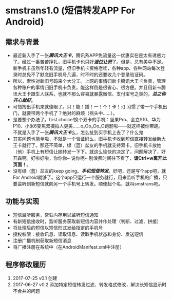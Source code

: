 # smstrans1.0 (短信转发APP For Android)
## 需求与背景
- 最近新入手了一张***腾讯大王卡***，腾讯系APP免流量这一优惠实在是太有诱惑力了。经过一番苦苦挣扎，旧手机卡也只好***退位让贤***了。但是，总有美中不足。新手机卡虽然年轻有流量，但旧手机卡资格老哇，各种app、各种网站每次登录时总免不了默念旧手机号几遍，时不时的还要收几个登录验证码。
- 所以，索性对新旧号码来个大分工。上网的事情归新卡腾讯大王卡负责，管理各种账户的事情归旧手机卡负责，能这样倒是很省心、很方便。并且用新卡腾讯大王卡跟生人联系，也就不那么容易就暴露微信、支付宝号之类的，***总之你开心就好***。
- 可惜掏出手机来就傻眼了。只！能！插！一！个！卡！:() 习惯了带一个手机出门，就要带两个手机了？绝对的麻烦（摇头中……）。
- 是要想个办法了。first choice!换个双卡的手机：坚果Pro、金立S10、华为P10、小米6变焦双摄拍人更美……o_Oo_Oo_O跑题啦——就这样被你带跑。不就是入手了一张***腾讯大王卡***么，怎么扯到买手机上去了？什么鬼
- 其实问题也简单啦，不就是一个验证码么，旧手机卡收到短信直接转发给新大王卡就行了。那还不简单，绿（蓝）盆友的手机就支持双卡，旧手机卡放她（他）手机上有短信让她转发一下下。就这么愉快的决定了，问题解决了，好开森啊。好啦好啦，你你你~ 说你呢~ 别浪费时间往下看了，**请Ctrl+w离开此页面！**。
- 没有绿（蓝）盆友的keep going。***手机短信转发***。好吧，还是写个app吧，就For Android就够了。这个app只运行一个服务就行，用来监听手机的广播，只要监听到新短信就向另一个手机号上转发。顺便起个名，就叫smstrans吧。
## 功能与实现
- 短信监听服务，常驻内存用以监听短信通知
- 有新短信接收时，监听服务获取新短信内容并作处理（判断、过滤、拼接）
- 将处理后的短信以短信形式发给指定的手机号
- 授权权限：接收讯息、读取讯息、读取手机状态和身份、发送短信
- 注册广播机制获取新短信消息
- 将广播注册在系统中（在AndroidManifest.xml中注册）
## 程序修改履历
1. 2017-07-25 v0.1 创建
2. 2017-06-27 v0.2 添加特定短信转发过滤、转发格式修改，解决长短信显示时不合并的问题
